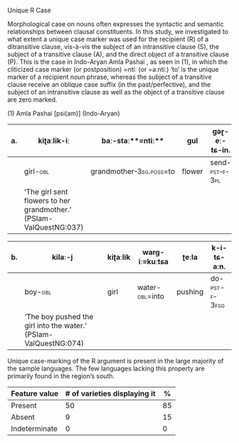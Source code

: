 Unique R Case

Morphological case on nouns often expresses the syntactic and semantic
relationships between clausal constituents. In this study, we
investigated to what extent a unique case marker was used for the
recipient (R) of a ditransitive clause, vis-à-vis the subject of an
intransitive clause (S), the subject of a transitive clause (A), and the
direct object of a transitive clause (P). This is the case in Indo-Aryan
Amla Pashai , as seen in ‎(1), in which the cliticized case marker (or
postposition) =ntiː (or =aːntiː) ‘to’ is the unique marker of a
recipient noun phrase, whereas the subject of a transitive clause
receive an oblique case suffix (in the past/perfective), and the subject
of an intransitive clause as well as the object of a transitive clause
are zero marked.

(1) <span id="_Ref12281344" class="anchor"></span>Amla Pashai
    \[psi(am)\] (Indo-Aryan)

| a.  | kiʈaːlik-iː                                                        | baː-staː**=ntiː**                                                     | gul    | gəɽ-eː-tɕ-in.                                                |
|-----|--------------------------------------------------------------------|-----------------------------------------------------------------------|--------|--------------------------------------------------------------|
|     | girl-<span style="font-variant:small-caps;">obl</span>             | grandmother<span style="font-variant:small-caps;">-3sg.poss=</span>to | flower | send-<span style="font-variant:small-caps;">pst-f-3pl</span> |
|     | ‘The girl sent flowers to her grandmother.’ (PSIam-ValQuestNG:037) |

| b.  | kilaː-j                                                          | kiʈaːlik | warg-iː=kuːtɕa                                               | ʈeːla   | k-i-tɕ-aːn.                                                                                               |
|-----|------------------------------------------------------------------|----------|--------------------------------------------------------------|---------|-----------------------------------------------------------------------------------------------------------|
|     | boy-<span style="font-variant:small-caps;">obl</span>            | girl     | water-<span style="font-variant:small-caps;">obl</span>=into | pushing | do-<span style="font-variant:small-caps;">pst</span>-<span style="font-variant:small-caps;">f-3fsg</span> |
|     | ‘The boy pushed the girl into the water.’ (PSIam-ValQuestNG:074) |

Unique case-marking of the R argument is present in the large majority
of the sample languages. The few languages lacking this property are
primarily found in the region’s south.

| Feature value | \# of varieties displaying it | %   |
|---------------|-------------------------------|-----|
| Present       | 50                            | 85  |
| Absent        | 9                             | 15  |
| Indeterminate | 0                             | 0   |


